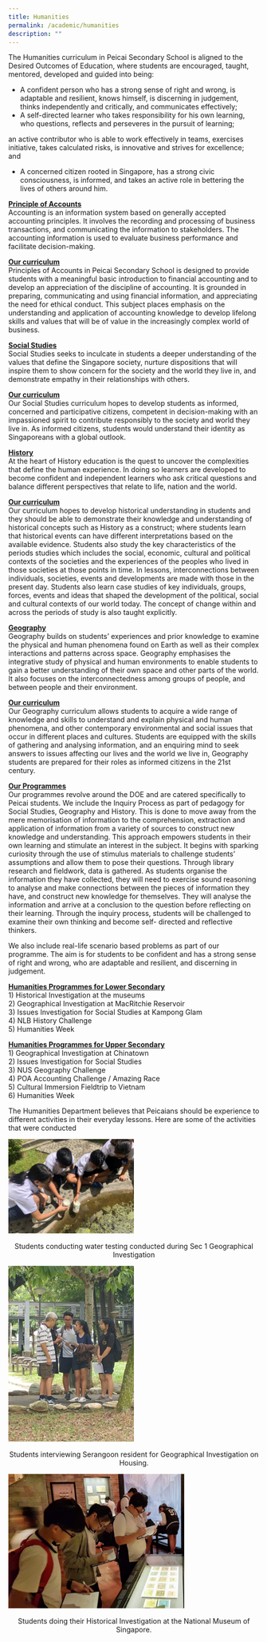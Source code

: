 ```yaml
---
title: Humanities
permalink: /academic/humanities
description: ""
---
```

<p>The Humanities curriculum in Peicai Secondary School is aligned to the Desired Outcomes of Education, where students are encouraged, taught, mentored, developed and guided into being:</p>
<ul>
<li>A confident person who has a strong sense of right and wrong, is adaptable and resilient, knows himself, is discerning in judgement, thinks independently and critically, and communicates effectively;&nbsp;</li>
<li>A self-directed learner who takes responsibility for his own learning, who questions, reflects and perseveres in the pursuit of learning;&nbsp;</li>
</ul>
<p>an active contributor who is able to work effectively in teams, exercises initiative, takes calculated risks, is innovative and strives for excellence; and&nbsp;</p>
<ul>
<li>A concerned citizen rooted in Singapore, has a strong civic consciousness, is informed, and takes an active role in bettering the lives of others around him.&nbsp;</li>
</ul>
<p><strong><u>Principle of Accounts<br /></u></strong>Accounting is an information system based on generally accepted accounting principles. It involves the recording and processing of business transactions, and communicating the information to stakeholders. The accounting information is used to evaluate business performance and facilitate decision-making.&nbsp;</p>
<p><strong><u>Our curriculum<br /></u></strong>Principles of Accounts in Peicai Secondary School is designed to provide students with a meaningful basic introduction to financial accounting and to develop an appreciation of the discipline of accounting. It is grounded in preparing, communicating and using financial information, and appreciating the need for ethical conduct. This subject places emphasis on the understanding and application of accounting knowledge to develop lifelong skills and values that will be of value in the increasingly complex world of business.</p>
<p><strong><u>Social Studies<br /></u></strong>Social Studies seeks to inculcate in students a deeper understanding of the values that define the Singapore society, nurture dispositions that will inspire them to show concern for the society and the world they live in, and demonstrate empathy in their relationships with others.</p>
<p><strong><u>Our curriculum<br /></u></strong>Our Social Studies curriculum hopes to develop students as informed, concerned and participative citizens, competent in decision-making with an impassioned spirit to&nbsp;contribute responsibly to the society and world they live in. As informed citizens, students would understand their identity as Singaporeans with a global outlook.</p>
<p><strong><u>History<br /></u></strong>At the heart of History education is the quest to uncover the complexities that define the human experience. In doing so learners are developed to become confident and independent learners who ask critical questions and balance different perspectives that relate to life, nation and the world.</p>
<p><strong><u>Our curriculum<br /></u></strong>Our curriculum hopes to develop historical understanding in students and they should be able to demonstrate their knowledge and understanding of historical concepts such as History as a construct; where students learn that historical events can have different interpretations based on the available evidence. Students also study the key characteristics of the periods studies which includes the social, economic, cultural and political contexts of the societies and the experiences of the peoples who lived in those societies at those points in time. In lessons, interconnections between individuals, societies, events and developments are made with those in the present day. Students also learn case studies of key individuals, groups, forces, events and ideas that shaped the development of the political, social and cultural contexts of our world today. The concept of change within and across the periods of study is also taught explicitly.</p>
<p><strong><u>Geography<br /></u></strong>Geography builds on students&rsquo; experiences and prior knowledge to examine the physical and human phenomena found on Earth as well as their complex interactions and patterns across space. Geography emphasises the integrative study of physical and human environments to enable students to gain a better understanding of their own space and other parts of the world. It also focuses on the interconnectedness among groups of people, and between people and their environment.&nbsp;</p>
<p><strong><u>Our curriculum<br /></u></strong>Our Geography curriculum allows students to acquire a wide range of knowledge and skills to understand and explain physical and human phenomena, and other contemporary environmental and social issues that occur in different places and cultures. Students are equipped with the skills of gathering and analysing information, and an enquiring mind to seek answers to issues affecting our lives and the world we live in, Geography students are prepared for their roles as informed citizens in the 21st century.&nbsp;</p>
<p><strong><u>Our Programmes<br /></u></strong>Our programmes revolve around the DOE and are catered specifically to Peicai students. We include the Inquiry Process as part of pedagogy for Social Studies, Geography and History. This is done to move away from the mere memorisation of information to the comprehension, extraction and application of information from a variety of sources to construct new knowledge and understanding. This approach empowers students in their own learning and stimulate an interest in the subject. It begins with sparking curiosity through the use of stimulus materials to challenge students&rsquo; assumptions and allow them to pose their questions. Through library research and fieldwork, data is gathered. As students organise the information they have collected, they will need to exercise sound reasoning to analyse and make connections between the pieces of information they have, and construct new knowledge for themselves. They will analyse the information and arrive at a conclusion to the question before reflecting on their learning. Through the inquiry process, students will be challenged to examine their own thinking and become self- directed and reflective thinkers.&nbsp;</p>
<p>We also include real-life scenario based problems as part of our programme. The aim is for students to be confident and has a strong sense of right and wrong, who are adaptable and resilient, and discerning in judgement.</p>
<p><strong><u>Humanities Programmes for Lower Secondary<br /></u></strong>1) Historical Investigation at the museums<br />2) Geographical Investigation at MacRitchie Reservoir<br />3) Issues Investigation for Social Studies at Kampong Glam<br />4) NLB History Challenge<br />5) Humanities Week</p>
<p><strong><u>Humanities Programmes for Upper Secondary<br /></u></strong>1) Geographical Investigation at Chinatown<br />2) Issues Investigation for Social Studies<br />3) NUS Geography Challenge<br />4) POA Accounting Challenge / Amazing Race<br />5) Cultural Immersion Fieldtrip to Vietnam<br />6) Humanities Week</p>
<p>The Humanities Department believes that Peicaians should be experience to different activities in their everyday lessons. Here are some of the activities that were conducted</p>
<img style="width: 50%;" src="/images/human1.jpg" />
<p style="text-align: center;">Students conducting water testing conducted during Sec 1 Geographical Investigation</p>
<img style="width: 50%;" src="/images/human2.jpg" />
<p style="text-align: center;">Students interviewing Serangoon resident for Geographical Investigation on Housing.</p>
<img style="width: 70%;" src="/images/human3.jpg" />
<p style="text-align: center;">Students doing their Historical Investigation at the National Museum of Singapore.</p>